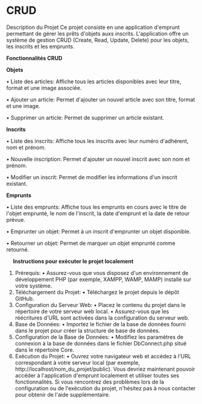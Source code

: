 # CRUD

Description du Projet
Ce projet consiste en une application d'emprunt permettant de gérer les prêts d'objets auxs inscrits. L'application offre un système de gestion CRUD (Create, Read, Update, Delete) pour les objets, les inscrits et les emprunts.



**Fonctionnalités CRUD**

**Objets**

•	Liste des articles: Affiche tous les articles disponibles avec leur titre, format et une image associée.

•	Ajouter un article: Permet d'ajouter un nouvel article avec son titre, format et une image.

•	Supprimer un article: Permet de supprimer un article existant.


**Inscrits**

•	Liste des inscrits: Affiche tous les inscrits avec leur numéro d'adhérent, nom et prénom.

•	Nouvelle inscription: Permet d'ajouter un nouvel inscrit avec son nom et prénom.

•	Modifier un inscrit: Permet de modifier les informations d'un inscrit existant.


**Emprunts**

•	Liste des emprunts: Affiche tous les emprunts en cours avec le titre de l'objet emprunté, le nom de l'inscrit, la date d'emprunt et la date de retour prévue.

•	Emprunter un objet: Permet à un inscrit d'emprunter un objet disponible.

•	Retourner un objet: Permet de marquer un objet emprunté comme retourné.

 
**Instructions pour exécuter le projet localement**
1.	Prérequis:
•	Assurez-vous que vous disposez d'un environnement de développement PHP (par exemple, XAMPP, WAMP, MAMP) installé sur votre système.
2.	Téléchargement du Projet:
•	Téléchargez le projet depuis le dépôt GitHub.
3.	Configuration du Serveur Web:
•	Placez le contenu du projet dans le répertoire de votre serveur web local.
•	Assurez-vous que les réécritures d'URL sont activées dans la configuration du serveur web.
4.	Base de Données:
•	Importez le fichier de la base de données fourni dans le projet pour créer la structure de base de données.
5.	Configuration de la Base de Données:
•	Modifiez les paramètres de connexion à la base de données dans le fichier DbConnect.php situé dans le répertoire Core.
6.	Exécution du Projet:
•	Ouvrez votre navigateur web et accédez à l'URL correspondant à votre serveur local (par exemple, http://localhost/nom_du_projet/public).
Vous devriez maintenant pouvoir accéder à l'application d'emprunt localement et utiliser toutes ses fonctionnalités. Si vous rencontrez des problèmes lors de la configuration ou de l'exécution du projet, n'hésitez pas à nous contacter pour obtenir de l'aide supplémentaire.

